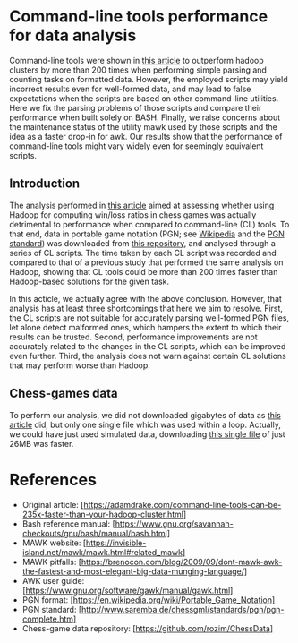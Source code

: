 # Command-line tools performance for data analysis

Command-line tools were shown in [this article](https://adamdrake.com/command-line-tools-can-be-235x-faster-than-your-hadoop-cluster.html) to outperform hadoop clusters by more than 200 times when performing simple parsing and counting tasks on formatted data. However, the employed scripts may yield incorrect results even for well-formed data, and may lead to false expectations when the scripts are based on other command-line utilities. Here we fix the parsing problems of those scripts and compare their performance when built solely on BASH. Finally, we raise concerns about the maintenance status of the utility mawk used by those scripts and the idea as a faster drop-in for awk. Our results show that the performance of command-line tools might vary widely even for seemingly equivalent scripts.

## Introduction

The analysis performed in [this article](https://adamdrake.com/command-line-tools-can-be-235x-faster-than-your-hadoop-cluster.html) aimed at assessing whether using Hadoop for computing win/loss ratios in chess games was actually detrimental to performance when compared to command-line (CL) tools. To that end, data in portable game notation (PGN; see [Wikipedia](https://en.wikipedia.org/wiki/Portable_Game_Notation) and the [PGN standard](http://www.saremba.de/chessgml/standards/pgn/pgn-complete.htm)) was downloaded from [this repository](https://github.com/rozim/ChessData), and analysed through a series of CL scripts. The time taken by each CL script was recorded and compared to that of a previous study that performed the same analysis on Hadoop, showing that CL tools could be more than 200 times faster than Hadoop-based solutions for the given task. 

In this acticle, we actually agree with the above conclusion. However, that analysis has at least three shortcomings that here we aim to resolve. First, the CL scripts are not suitable for accurately parsing well-formed PGN files, let alone detect malformed ones, which hampers the extent to which their results can be trusted. Second, performance improvements are not accurately related to the changes in the CL scripts, which can be improved even further. Third, the analysis does not warn against certain CL solutions that may perform worse than Hadoop.  

## Chess-games data

To perform our analysis, we did not downloaded gigabytes of data as [this article](https://adamdrake.com/command-line-tools-can-be-235x-faster-than-your-hadoop-cluster.html) did, but only one single file which was used within a loop. Actually, we could have just used simulated data, downloading [this single file](https://github.com/rozim/ChessData/blob/master/mega2400_part_01.pgn) of just 26MB was faster.


# References

+ Original article: [https://adamdrake.com/command-line-tools-can-be-235x-faster-than-your-hadoop-cluster.html]
+ Bash reference manual: [https://www.gnu.org/savannah-checkouts/gnu/bash/manual/bash.html]
+ MAWK website: [https://invisible-island.net/mawk/mawk.html#related_mawk]
+ MAWK pitfalls: [https://brenocon.com/blog/2009/09/dont-mawk-awk-the-fastest-and-most-elegant-big-data-munging-language/]
+ AWK user guide: [https://www.gnu.org/software/gawk/manual/gawk.html]
+ PGN format: [https://en.wikipedia.org/wiki/Portable_Game_Notation]
+ PGN standard: [http://www.saremba.de/chessgml/standards/pgn/pgn-complete.htm]
+ Chess-game data repository: [https://github.com/rozim/ChessData]
